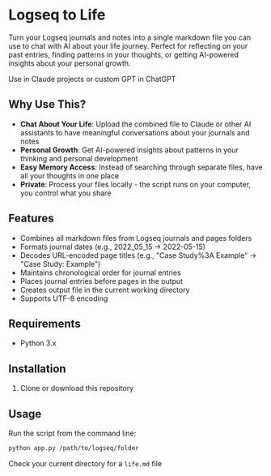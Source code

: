 # Logseq to Life

Turn your Logseq journals and notes into a single markdown file you can use to chat with AI about your life journey. Perfect for reflecting on your past entries, finding patterns in your thoughts, or getting AI-powered insights about your personal growth.

Use in Claude projects or custom GPT in ChatGPT

## Why Use This?

- **Chat About Your Life**: Upload the combined file to Claude or other AI assistants to have meaningful conversations about your journals and notes
- **Personal Growth**: Get AI-powered insights about patterns in your thinking and personal development
- **Easy Memory Access**: Instead of searching through separate files, have all your thoughts in one place
- **Private**: Process your files locally - the script runs on your computer, you control what you share

## Features

- Combines all markdown files from Logseq journals and pages folders
- Formats journal dates (e.g., 2022_05_15 → 2022-05-15)
- Decodes URL-encoded page titles (e.g., "Case Study%3A Example" → "Case Study: Example")
- Maintains chronological order for journal entries
- Places journal entries before pages in the output
- Creates output file in the current working directory
- Supports UTF-8 encoding

## Requirements

- Python 3.x

## Installation

1. Clone or download this repository

## Usage

Run the script from the command line:

```bash
python app.py /path/to/logseq/folder
```

Check your current directory for a `life.md` file
